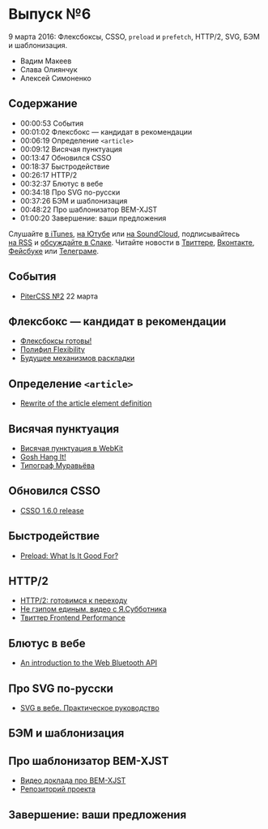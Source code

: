 # Выпуск №6

9 марта 2016: Флексбоксы, CSSO, `preload` и `prefetch`, HTTP/2, SVG, БЭМ и шаблонизация.

- Вадим Макеев
- Слава Олиянчук
- Алексей Симоненко

## Содержание

- 00:00:53 События
- 00:01:02 Флексбокс — кандидат в рекомендации
- 00:06:19 Определение `<article>`
- 00:09:12 Висячая пунктуация
- 00:13:47 Обновился CSSO
- 00:18:37 Быстродействие
- 00:26:17 HTTP/2
- 00:32:37 Блютус в вебе
- 00:34:18 Про SVG по-русски
- 00:37:26 БЭМ и шаблонизация
- 00:48:22 Про шаблонизатор BEM-XJST
- 01:00:20 Завершение: ваши предложения

Слушайте [в iTunes](https://itunes.apple.com/ru/podcast/veb-standarty/id1080500016), [на Ютубе](https://www.youtube.com/playlist?list=PLMBnwIwFEFHcwuevhsNXkFTcadeX5R1Go) или [на SoundCloud](https://soundcloud.com/web-standards), подписывайтесь [на RSS](https://web-standards.ru/podcast/feed/) и [обсуждайте в Слаке](http://slack.web-standards.ru/). Читайте новости в [Твиттере](https://twitter.com/webstandards_ru), [Вконтакте](https://vk.com/webstandards_ru), [Фейсбуке](https://www.facebook.com/webstandardsru) или [Телеграме](https://t.me/webstandards_ru).

## События

- [PiterCSS №2](https://pitercss.timepad.ru/event/298243/) 22 марта

## Флексбокс — кандидат в рекомендации

- [Флексбоксы готовы!](http://css-live.ru/vecssti-s-polej/fleksboksy-gotovy.html)
- [Полифил Flexibility](https://github.com/jonathantneal/flexibility)
- [Будущее механизмов раскладки](https://youtu.be/ZEd7bEqe6iI)

## Определение `<article>`

- [Rewrite of the article element definition](http://stevefaulkner.github.io/article/)

## Висячая пунктуация

- [Висячая пунктуация в WebKit](https://twitter.com/grorgwork/status/705546895528034305)
- [Gosh Hang It!](https://github.com/liamdanger/gosh-hang-it)
- [Типограф Муравьёва](http://mdash.ru/)

## Обновился CSSO

- [CSSO 1.6.0 release](https://github.com/css/csso/releases/tag/v1.6.0)

## Быстродействие

- [Preload: What Is It Good For?](https://www.smashingmagazine.com/2016/02/preload-what-is-it-good-for/)

## HTTP/2

- [HTTP/2: готовимся к переходу](https://habrahabr.ru/company/selectel/blog/278167/)
- [Не гзипом единым, видео с Я.Субботника](https://youtu.be/n3gtj7veL3I?t=17670)
- [Твиттер Frontend Performance](https://twitter.com/perfception)

## Блютус в вебе

- [An introduction to the Web Bluetooth API](https://dev.opera.com/articles/web-bluetooth-intro/)

## Про SVG по-русски

- [SVG в вебе. Практическое руководство](https://svgontheweb.com/ru/)

## БЭМ и шаблонизация

## Про шаблонизатор BEM-XJST

- [Видео доклада про BEM-XJST](https://youtu.be/n3gtj7veL3I?t=21268)
- [Репозиторий проекта](https://github.com/bem/bem-xjst)

## Завершение: ваши предложения
